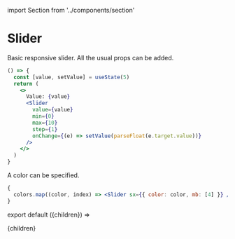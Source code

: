 import Section from '../components/section'

# Slider

Basic responsive slider. All the usual props can be added.

```jsx live
() => {
  const [value, setValue] = useState(5)
  return (
    <>
      Value: {value}
      <Slider
        value={value}
        min={0}
        max={10}
        step={1}
        onChange={(e) => setValue(parseFloat(e.target.value))}
      />
    </>
  )
}
```

A color can be specified.

```jsx live
{
  colors.map((color, index) => <Slider sx={{ color: color, mb: [4] }} />)
}
```

export default ({children}) => <Section name='slider'>{children}</Section>
